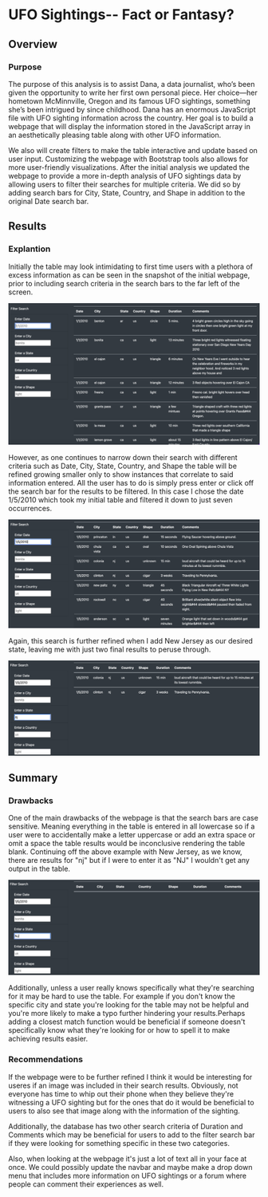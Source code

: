 # UFO Sightings-- Fact or Fantasy?
## Overview
### Purpose
The purpose of this analysis is to assist Dana, a data journalist, who’s been given the opportunity to write her first own personal piece. Her choice—her hometown McMinnville, Oregon and its famous UFO sightings, something she’s been intrigued by since childhood. Dana has an enormous JavaScript file with UFO sighting information across the country. Her goal is to build a webpage that will display the information stored in the JavaScript array in an aesthetically pleasing table along with other UFO information. 

We also will create filters to make the table interactive and update based on user input. Customizing the webpage with Bootstrap tools also allows for more user-friendly visualizations. After the initial analysis we updated the webpage to provide a more in-depth analysis of UFO sightings data by allowing users to filter their searches for multiple criteria. We did so by adding search bars for City, State, Country, and Shape in addition to the original Date search bar. 

## Results
### Explantion
Initially the table may look intimidating to first time users with a plethora of excess information as can be seen in the snapshot of the initial webpage, prior to including search criteria in the search bars to the far left of the screen.

![overview.png](https://github.com/CristinaCod/UFOs/blob/main/resources/Screen%20Shot%202022-02-27%20at%206.07.30%20PM.png)

However, as one continues to narrow down their search with different criteria such as Date, City, State, Country, and Shape the table will be refined growing smaller only to show instances that correlate to said information entered. All the user has to do is simply press enter or click off the search bar for the results to be filtered. In this case I chose the date 1/5/2010 which took my initial table and filtered it down to just seven occurrences. 

![date.png](https://github.com/CristinaCod/UFOs/blob/main/resources/Screen%20Shot%202022-02-27%20at%206.08.22%20PM.png)

Again, this search is further refined when I add New Jersey as our desired state, leaving me with just two final results to peruse through.

![nj.png](https://github.com/CristinaCod/UFOs/blob/main/resources/Screen%20Shot%202022-02-27%20at%206.08.53%20PM.png)

## Summary
### Drawbacks
One of the main drawbacks of the webpage is that the search bars are case sensitive. Meaning everything in the table is entered in all lowercase so if a user were to accidentally make a letter uppercase or add an extra space or omit a space the table results would be inconclusive rendering the table blank. Continuing off the above example with New Jersey, as we know, there are results for "nj" but if I were to enter it as "NJ" I wouldn't get any output in the table.

![na.png](https://github.com/CristinaCod/UFOs/blob/main/resources/Screen%20Shot%202022-02-27%20at%207.05.52%20PM.png)

Additionally, unless a user really knows specifically what they're searching for it may be hard to use the table. For example if you don't know the specific city and state you're looking for the table may not be helpful and you're more likely to make a typo further hindering your results.Perhaps adding a closest match function would be beneficial if someone doesn't specifically know what they're looking for or how to spell it to make achieving results easier. 

### Recommendations
If the webpage were to be further refined I think it would be interesting for useres if an image was included in their search results. Obviously, not everyone has time to whip out their phone when they believe they're witnessing a UFO sighting but for the ones that do it would be beneficial to users to also see that image along with the information of the sighting.

Additionally, the database has two other search criteria of Duration and Comments which may be beneficial for users to add to the filter search bar if they were looking for something specific in these two categories.

Also, when looking at the webpage it's just a lot of text all in your face at once. We could possibly update the navbar and maybe make a drop down menu that includes more information on UFO sightings or a forum where people can comment their experiences as well. 
